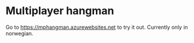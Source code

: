 # Multiplayer hangman
Go to https://mphangman.azurewebsites.net to try it out. 
Currently only in norwegian. 
